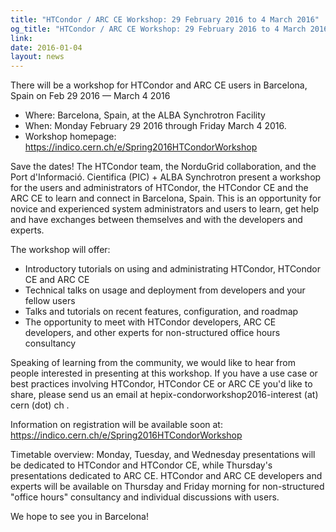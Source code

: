 ```yaml
---
title: "HTCondor / ARC CE Workshop: 29 February 2016 to 4 March 2016"
og_title: "HTCondor / ARC CE Workshop: 29 February 2016 to 4 March 2016"
link: 
date: 2016-01-04
layout: news
---
```


<p>There will be a workshop for HTCondor and ARC CE users in Barcelona, Spain on Feb 29 2016 &mdash; March 4 2016  <ul> <li>Where: Barcelona, Spain, at the ALBA Synchrotron Facility <li>When: Monday February 29 2016 through Friday March 4 2016. <li> Workshop homepage: <a href="https://indico.cern.ch/e/Spring2016HTCondorWorkshop" data-proofer-ignore>https://indico.cern.ch/e/Spring2016HTCondorWorkshop</a> </ul>  <p>Save the dates! The HTCondor team, the NorduGrid collaboration, and the  Port d'Informació. Cientifica (PIC) + ALBA Synchrotron present a workshop for the users and administrators of HTCondor, the HTCondor CE and the ARC CE to learn and connect in Barcelona, Spain. This is an opportunity for novice and experienced system administrators and users to learn, get help and have exchanges between themselves and with the developers and experts.  <p>The workshop will offer:  <ul> <li> Introductory tutorials on using and administrating HTCondor, HTCondor CE and ARC CE <li> Technical talks on usage and deployment from developers and your fellow users <li> Talks and tutorials on recent features, configuration, and roadmap <li> The opportunity to meet with HTCondor developers, ARC CE developers, and other experts for non-structured office hours consultancy </ul>  <p>Speaking of learning from the community, we would like to hear from people interested in presenting at this workshop. If you have a use case or best practices involving HTCondor, HTCondor CE or ARC CE you'd like to share, please send us an email at hepix-condorworkshop2016-interest (at) cern (dot) ch .  <p>Information on registration will be available soon at: <a href="https://indico.cern.ch/e/Spring2016HTCondorWorkshop" data-proofer-ignore>https://indico.cern.ch/e/Spring2016HTCondorWorkshop</a>  <p>Timetable overview: Monday, Tuesday, and Wednesday presentations will be dedicated to HTCondor and HTCondor CE, while Thursday's presentations dedicated to ARC CE. HTCondor and ARC CE developers and experts will be available on Thursday and Friday morning for non-structured "office hours" consultancy and individual discussions with users.  <p>We hope to see you in Barcelona!  
